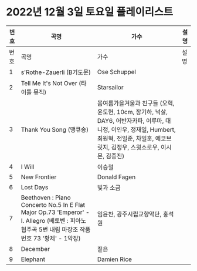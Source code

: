 # 2022년 12월 3일 토요일 플레이리스트

| 번호 | 곡명 | 가수 | 설명 |
|------|------|------|------|
| 번호 | 곡명 | 가수 | 설명 |
| 1 | s'Rothe-Zauerli (B기도문) | Ose Schuppel |  |
| 2 | Tell Me It's Not Over (타이틀 뮤직) | Starsailor |  |
| 3 | Thank You Song (땡큐송) | 봄여름가을겨울과 친구들 (오혁, 윤도현, 10cm, 장기하, 넉살, DAY6, 어반자카파, 이루마, 대니정, 이인우, 정재일, Humbert, 최원혁, 전일준, 차일훈, 에코브릿지, 김정우, 스윗소로우, 이시몬, 김종진) |  |
| 4 | I Will | 이승철 |  |
| 5 | New Frontier | Donald Fagen |  |
| 6 | Lost Days | 빛과 소금 |  |
| 7 | Beethoven : Piano Concerto No.5 In E Flat Major Op.73 'Emperor' - I. Allegro (베토벤 : 피아노 협주곡 5번 내림 마장조 작품번호 73 '황제' - 1악장) | 임윤찬, 광주시립교향악단, 홍석원 |  |
| 8 | December | 짙은 |  |
| 9 | Elephant | Damien Rice |  |
